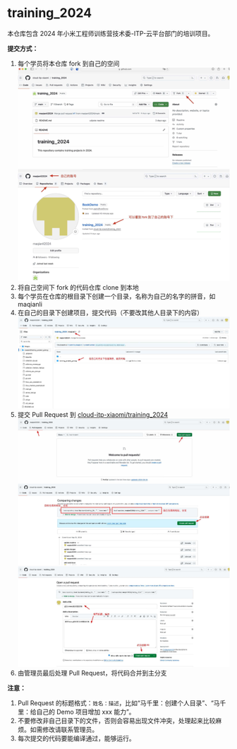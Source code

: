 # training_2024
本仓库包含 2024 年小米工程师训练营技术委-ITP-云平台部门的培训项目。

**提交方式：**
1. 每个学员将本仓库 fork 到自己的空间
![](images/1.jpeg)
![](images/2.jpeg)
2. 将自己空间下 fork 的代码仓库 clone 到本地
3. 每个学员在仓库的根目录下创建一个目录，名称为自己的名字的拼音，如 maqianli
4. 在自己的目录下创建项目，提交代码（不要改其他人目录下的内容）
![](images/3.jpg)
5. 提交 Pull Request 到 [cloud-itp-xiaomi/training_2024](https://github.com/cloud-itp-xiaomi/training_2024)
![](images/4.jpeg)
![](images/5.jpeg)
![](images/6.jpeg)
6. 由管理员最后处理 Pull Request，将代码合并到主分支

**注意：**
1. Pull Request 的标题格式：`姓名：描述`，比如“马千里：创建个人目录”、“马千里：给自己的 Demo 项目增加 xxx 能力”。
2. 不要修改非自己目录下的文件，否则会容易出现文件冲突，处理起来比较麻烦。如需修改请联系管理员。
3. 每次提交的代码要能编译通过，能够运行。
